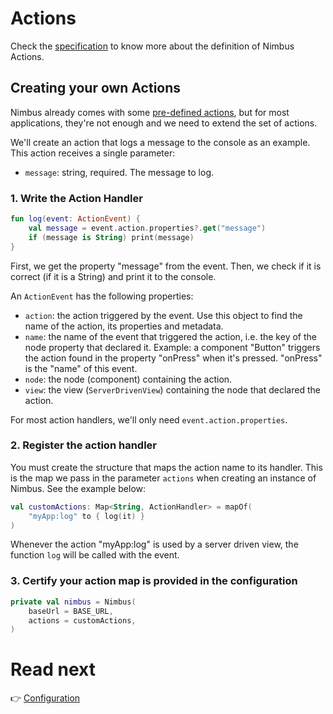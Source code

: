 # Actions
Check the [specification](/specification/action.md) to know more about the definition of Nimbus Actions.

## Creating your own Actions
Nimbus already comes with some [pre-defined actions](/specification/default-actions.md), but for most applications, they're not enough and we
need to extend the set of actions.

We'll create an action that logs a message to the console as an example. This action receives a single parameter:

- `message`: string, required. The message to log.

### 1. Write the Action Handler
```kotlin
fun log(event: ActionEvent) {
    val message = event.action.properties?.get("message")
    if (message is String) print(message)
}
```

First, we get the property "message" from the event. Then, we check if it is correct (if it is a String) and print it to the console.

An `ActionEvent` has the following properties:

- `action`: the action triggered by the event. Use this object to find the name of the action, its properties and metadata.
- `name`: the name of the event that triggered the action, i.e. the key of the node property that declared it. Example: a component "Button" triggers
the action found in the property "onPress" when it's pressed. "onPress" is the "name" of this event.
- `node`: the node (component) containing the action.
- `view`: the view (`ServerDrivenView`) containing the node that declared the action.

For most action handlers, we'll only need `event.action.properties`.

### 2. Register the action handler
You must create the structure that maps the action name to its handler. This is the map we pass in the parameter `actions` when creating
an instance of Nimbus. See the example below:

```kotlin
val customActions: Map<String, ActionHandler> = mapOf(
    "myApp:log" to { log(it) }
)
```

Whenever the action "myApp:log" is used by a server driven view, the function `log` will be called with the event. 

### 3. Certify your action map is provided in the configuration
```kotlin
private val nimbus = Nimbus(
    baseUrl = BASE_URL,
    actions = customActions,
)
```

# Read next
:point_right: [Configuration](configuration.md)
